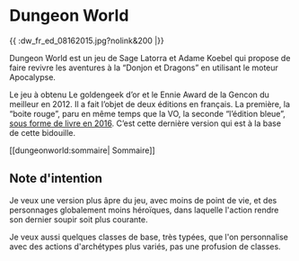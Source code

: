 # Dungeon World

{{ :dw_fr_ed_08162015.jpg?nolink&200 |}}


Dungeon World est un jeu de Sage Latorra et Adame Koebel qui propose de faire revivre les aventures à la “Donjon et Dragons” en utilisant le moteur Apocalypse.

Le jeu à obtenu Le goldengeek d’or et le Ennie Award de la Gencon du meilleur en 2012. Il a fait l’objet de deux éditions en français. La première, la “boite rouge”, paru en même temps que la VO, la seconde “l’édition bleue”, [sous forme de livre en 2016](http://www.500nuancesdegeek.fr/dungeon-world-v2/). C’est cette dernière version qui est à la base de cette bidouille. 



[[dungeonworld:sommaire| Sommaire]]

## Note d'intention

Je veux une version plus âpre du jeu, avec moins de point de vie, et des personnages globalement moins héroïques, dans laquelle l'action rendre son dernier soupir soit plus courante.

Je veux aussi quelques classes de base, très typées, que l'on personnalise avec des actions d'archétypes plus variés, pas une profusion de classes.